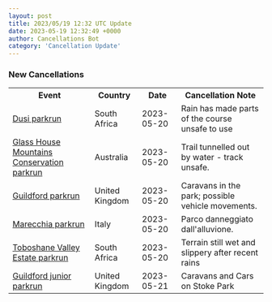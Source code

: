 ```yaml
---
layout: post
title: 2023/05/19 12:32 UTC Update
date: 2023-05-19 12:32:49 +0000
author: Cancellations Bot
category: 'Cancellation Update'
---
```


<h3>New Cancellations</h3>
<div class='hscrollable'>
<table style='width: 100%'>
    <tr>
        <th>Event</th>
        <th>Country</th>
        <th>Date</th>
        <th>Cancellation Note</th>
    </tr>
    <tr>
        <td><a href="https://www.parkrun.co.za/dusi">Dusi parkrun</a></td>
        <td>South Africa</td>
        <td>2023-05-20</td>
        <td>Rain has made parts of the course unsafe to use</td>
    </tr>
    <tr>
        <td><a href="https://www.parkrun.com.au/glasshousemountainsconservation">Glass House Mountains Conservation parkrun</a></td>
        <td>Australia</td>
        <td>2023-05-20</td>
        <td>Trail tunnelled out by water - track unsafe.</td>
    </tr>
    <tr>
        <td><a href="https://www.parkrun.org.uk/guildford">Guildford parkrun</a></td>
        <td>United Kingdom</td>
        <td>2023-05-20</td>
        <td>Caravans in the park; possible vehicle movements.</td>
    </tr>
    <tr>
        <td><a href="https://www.parkrun.it/marecchia">Marecchia parkrun</a></td>
        <td>Italy</td>
        <td>2023-05-20</td>
        <td>Parco danneggiato dall'alluvione.</td>
    </tr>
    <tr>
        <td><a href="https://www.parkrun.co.za/toboshanevalleyestate">Toboshane Valley Estate parkrun</a></td>
        <td>South Africa</td>
        <td>2023-05-20</td>
        <td>Terrain still wet and slippery after recent rains</td>
    </tr>
    <tr>
        <td><a href="https://www.parkrun.org.uk/guildford-juniors">Guildford junior parkrun</a></td>
        <td>United Kingdom</td>
        <td>2023-05-21</td>
        <td>Caravans and Cars on Stoke Park</td>
    </tr>
</table>
</div>
